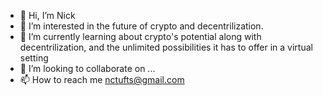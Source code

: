 - 👋 Hi, I’m Nick
- 👀 I’m interested in the future of crypto and decentrilization. 
- 🌱 I’m currently learning about crypto's potential along with decentrilization, and the unlimited possibilities it has to offer in a virtual setting
- 💞️ I’m looking to collaborate on ...
- 📫 How to reach me nctufts@gmail.com

<!---
nctufts/nctufts is a ✨ special ✨ repository because its `README.md` (this file) appears on your GitHub profile.
You can click the Preview link to take a look at your changes.
--->
